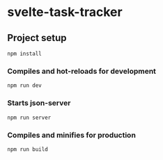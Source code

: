 # svelte-task-tracker

## Project setup
```
npm install
```

### Compiles and hot-reloads for development
```
npm run dev
```
### Starts json-server
```
npm run server
```

### Compiles and minifies for production
```
npm run build
```
